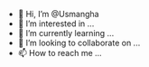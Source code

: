 - 👋 Hi, I’m @Usmangha
- 👀 I’m interested in ...
- 🌱 I’m currently learning ...
- 💞️ I’m looking to collaborate on ...
- 📫 How to reach me ...

<!---
Usmangha/Usmangha is a ✨ special ✨ repository because its `README.md` (this file) appears on your GitHub profile.
You can click the Preview link to take a look at your changes.
--->
